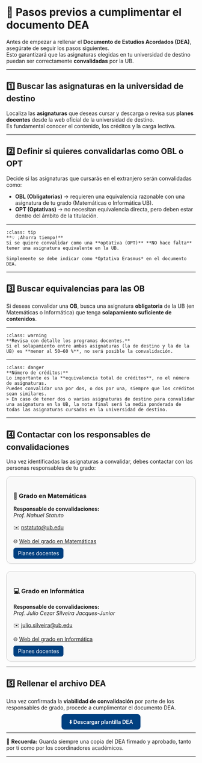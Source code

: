 # 🧭 Pasos previos a cumplimentar el documento DEA

Antes de empezar a rellenar el **Documento de Estudios Acordados (DEA)**, asegúrate de seguir los pasos siguientes.  
Esto garantizará que las asignaturas elegidas en tu universidad de destino puedan ser correctamente **convalidadas** por la UB.

---

## 1️⃣ Buscar las asignaturas en la universidad de destino
Localiza las **asignaturas** que deseas cursar y descarga o revisa sus **planes docentes** desde la web oficial de la universidad de destino.  
Es fundamental conocer el contenido, los créditos y la carga lectiva.

---

## 2️⃣ Definir si quieres convalidarlas como OBL o OPT
Decide si las asignaturas que cursarás en el extranjero serán convalidadas como:

- **OBL (Obligatorias)** → requieren una equivalencia razonable con una asignatura de tu grado (Matemáticas o Informática UB).  
- **OPT (Optativas)** → no necesitan equivalencia directa, pero deben estar dentro del ámbito de la titulación.

---

```{note} Nota importante 🟢
:class: tip
**💡 ¡Ahorra tiempo!**  
Si se quiere convalidar como una **optativa (OPT)** **NO hace falta** tener una asignatura equivalente en la UB.
  
Simplemente se debe indicar como *Optativa Erasmus* en el documento DEA.
```

---

## 3️⃣ Buscar equivalencias para las OB

Si deseas convalidar una **OB**, busca una asignatura **obligatoria** de la UB (en Matemáticas o Informática) que tenga **solapamiento suficiente de contenidos**.

---

```{admonition} Revisión del temario ⚠️
:class: warning
**Revisa con detalle los programas docentes.**  
Si el solapamiento entre ambas asignaturas (la de destino y la de la UB) es **menor al 50–60 %**, no será posible la convalidación.
```

---

```{admonition} Créditos y combinaciones 🚫 
:class: danger
**Número de créditos:**  
Lo importante es la **equivalencia total de créditos**, no el número de asignaturas.  
Puedes convalidar una por dos, o dos por una, siempre que los créditos sean similares.  
> En caso de tener dos o varias asignaturas de destino para convalidar una asignatura en la UB, la nota final será la media ponderada de todas las asignaturas cursadas en la universidad de destino.
```

---

## 4️⃣ Contactar con los responsables de convalidaciones
Una vez identificadas las asignaturas a convalidar, debes contactar con las personas responsables de tu grado:

<div style="display:flex; flex-wrap:wrap; gap:20px;">

  <div style="flex:1; min-width:280px; border:1px solid #ccc; border-radius:12px; padding:18px; background:#f9f9f9; box-shadow:1px 1px 4px rgba(0,0,0,0.05);">
    <h3>📐 Grado en Matemáticas</h3>
    <p><strong>Responsable de convalidaciones:</strong><br>
    <em>Prof. Nahuel Statuto</em></p>
    <p>✉️ <a href="mailto:[nstatuto@ub.edu]">nstatuto@ub.edu</a></p>
    <p>🌐 <a href="https://mat.ub.edu/graumatematiques/" target="_blank">Web del grado en Matemáticas</a></p>
    <a href="https://mat.ub.edu/graumatematiques/assignatures/" style="background:#004080; color:white; padding:6px 12px; border-radius:6px; text-decoration:none;">Planes docentes</a>
  </div>

  <div style="flex:1; min-width:280px; border:1px solid #ccc; border-radius:12px; padding:18px; background:#f9f9f9; box-shadow:1px 1px 4px rgba(0,0,0,0.05);">
    <h3>💻 Grado en Informática</h3>
    <p><strong>Responsable de convalidaciones:</strong><br>
    <em>Prof. Julio Cezar Silveira Jacques-Junior</em></p>
    <p>✉️ <a href="mailto:[julio.silveira@ub.edu]">julio.silveira@ub.edu</a></p>
    <p>🌐 <a href="https://mat.ub.edu/grauinformatica/" target="_blank">Web del grado en Informática</a></p>
    <a href="https://mat.ub.edu/grauinformatica/assignatures/" style="background:#004080; color:white; padding:6px 12px; border-radius:6px; text-decoration:none;">Planes docentes</a>
  </div>

</div>

---

## 5️⃣ Rellenar el archivo DEA

Una vez confirmada la **viabilidad de convalidación** por parte de los responsables de grado, procede a cumplimentar el documento DEA.

<div style="margin-top:20px; text-align:center;">
  <a href="https://mat.ub.edu/matapps/ori/com-marxar/documentacio-academica/" style="background:#004080; color:white; padding:12px 20px; border-radius:8px; text-decoration:none; font-weight:600;">⬇️ Descargar plantilla DEA</a>
</div>

---

📌 **Recuerda:** Guarda siempre una copia del DEA firmado y aprobado, tanto por ti como por los coordinadores académicos.

---
